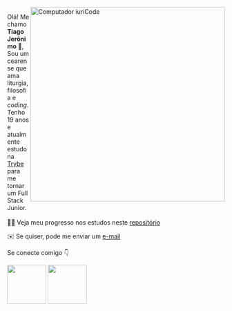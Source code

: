 <img src="https://cdn.dribbble.com/users/511295/screenshots/2629099/octocat-wave-dribbble.gif" min-width="400px" max-width="400px" width="450px" align="right" alt="Computador iuriCode">

<p align="left"> 
Olá! Me chamo <b>Tiago Jerônimo </b>👋,<br> Sou um cearense que ama liturgia, filosofia e <i>coding</i>.
  <br>
Tenho 19 anos e atualmente estudo na <a href="https://www.betrybe.com/"alt="trybe"> Trybe </a> para me tornar um Full Stack Junior. 
  <br><br>
🧑‍💻  Veja meu progresso nos estudos neste  <a href="https://github.com/tiago-jeronimo/trybe.exercicios"> repositório </a>
</p>

✉️ Se quiser, pode me enviar um <a href="mailto:tiago.batmansz@gmail.com?subject=Contact">e-mail </a>

   Se conecte comigo 👇

<a href="https://www.instagram.com/the.jeronimo/" target="_blank"> <img src="https://img.shields.io/badge/Instagram-E4405F?style=for-the-badge&logo=instagram&logoColor=white" width="90px"></a>
<a href="https://www.linkedin.com/in/tiago-jer%C3%B4nimo-a37093226/" target="_blank">
  <img src="https://img.shields.io/badge/LinkedIn-0077B5?style=for-the-badge&logo=linkedin&logoColor=white" width="90px">
</a>
